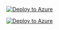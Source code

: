 

[![Deploy to Azure](https://aka.ms/deploytoazurebutton)](https://portal.azure.com/#create/Microsoft.Template/uri/https%3A%2F%2Fraw.githubusercontent.com%2FUSDC-ORG%2FMCU-Identity%2Fmaster%2Fazuredeploy.json)

[![Deploy to Azure](https://aka.ms/deploytoazuregov)](https://portal.azure.us/#create/Microsoft.Template/uri/https%3A%2F%2Fraw.githubusercontent.com%2FUSDC-ORG%2FMCU-Identity%2Fmaster%2Fazuredeploy.json)
